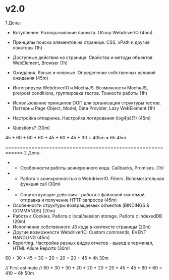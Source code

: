 v2.0
============================================================
1 День:

+ Вступление. Разворачивание проекта. Обзор WebdriverIO (45m)

+ Принципы поиска элементов на странице. CSS, xPath и другие локаторы (1h)

+ Доступные действия на странице. Свойства и методы объектов WebElement, Browser (1h)

+ Ожидания. Явные и неявные. Определение собственных условий ожидания (45m)

- Интегрируем WebdriverIO и MochaJS. Возможности MochaJS, pre/post conditions, группировка тестов. Тонкости работы (1h)

- Использование принципов ООП для организации структуры тестов. Паттерны Page Object, Model, Data Provider, Lazy WebElement (1h)

- Настройка отладчика. Настройка логирования (log4js)(?) (45m)

- Questions? (30m)

45 + 60 + 60 + 60 + 45 + 60 + 45 + 30 = 405m = 6h 45m

============================================================
2 День:

+ + Особенности работы асинхронного кода. Callbacks, Promises. (1h)
+ + Работа с асинхронностью в WebdriverIO. Fibers. Вспомогательная функция call (30m)
+ + Сопутствующие действия - работа с файловой системой, отправка и получение HTTP запросов (45m)
+ Особенности структуры возвращаемых объектов (BINDINGS & COMMANDS) (20m)
+ Работа с Cookies. Работа с local/session storage. Работа с IndexedDB (20m)
+ Исполнение собственного JS кода в контексте страницы (20m)
+ Другие возможности WebdriverIO. Custom commands, EVENT HANDLING (45m)
+ Reporting. Настройка разных видов отчетов - вывод в терминал, HTML Allure Reports (30m)

60 + 30 + 45 + 30 + 20 + 20 + 20 + 45 = 4h 30m

// First estimate
// 60 + 30 + 30 + 20 + 20 + 20 + 20 + 45 + 45 + 60 + 60 = 410 ~ 6h 50m

